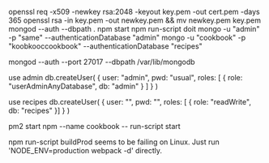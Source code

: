 openssl req -x509 -newkey rsa:2048 -keyout key.pem -out cert.pem -days 365
openssl rsa -in key.pem -out newkey.pem && mv newkey.pem key.pem
mongod --auth --dbpath .
npm start
npm run-script doit
mongo -u "admin" -p "same" --authenticationDatabase "admin"
mongo -u "cookbook" -p "koobkooccookbook" --authenticationDatabase "recipes"

mongod --auth --port 27017 --dbpath /var/lib/mongodb

use admin
db.createUser(
  {
    user: "admin",
    pwd: "usual",
    roles: [ { role: "userAdminAnyDatabase", db: "admin" } ]
  }
)

use recipes
db.createUser(
  {
    user: "",
    pwd: "",
    roles: [ { role: "readWrite", db: "recipes" }]
  }
)

pm2 start npm --name cookbook -- run-script start

npm run-script buildProd seems to be failing on Linux. Just run 'NODE_ENV=production webpack -d' directly.
